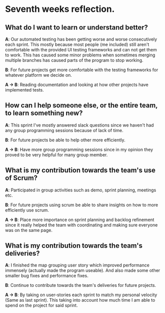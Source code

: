 # Seventh weeks reflection.

## What do I want to learn or understand better?

**A**: Our automated testing has been getting worse and worse consecutively each sprint. This mostly because most people (me included) still aren't comfortable with the provided UI testing frameworks and can not get them to work. This has caused some minor problems when sometimes merging multiple branches has caused parts of the program to stop working.

**B**: For future projects get more comfortable with the testing frameworks for whatever platform we decide on.

**A -> B**: Reading documentation and looking at how other projects have implemented tests.

## How can I help someone else, or the entire team, to learn something new?

**A**: This sprint I've mostly answered slack questions since we haven't had any group programming sessions because of lack of time.

**B**: For future projects be able to help other more efficiently.

**A -> B**: Have more group programming sessions since in my opinion they proved to be very helpful for many group member.

## What is my contribution towards the team's use of Scrum?

**A**: Participated in group activities such as demo, sprint planning, meetings etc.

**B**: For future projects using scrum be able to share insights on how to more efficiently use scrum.

**A -> B**: Place more importance on sprint planning and backlog refinement since it really helped the team with coordinating and making sure everyone was on the same page.

## What is my contribution towards the team's deliveries?

**A**: I finished the map grouping user story which improved performance immensely (actually made the program useable). And also made some other smaller bug fixes and performance fixes.

**B**: Continue to contribute towards the team's deliveries for future projects.

**A -> B**: By taking on user-stories each sprint to match my personal velocity (Same as last sprint). This taking into account how much time I am able to spend on the project for said sprint. 
